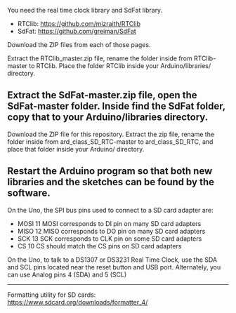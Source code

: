You need the real time clock library and SdFat library.
* RTClib: https://github.com/mizraith/RTClib
* SdFat: https://github.com/greiman/SdFat

Download the ZIP files from each of those pages. 

Extract the RTClib_master.zip file, rename the folder inside from RTClib-master to RTClib.
Place the folder RTClib inside your Arduino/libraries/ directory.

Extract the SdFat-master.zip file, open the SdFat-master folder. Inside find the SdFat folder,
copy that to your Arduino/libraries directory. 
------------------------------
Download the ZIP file for this repository. Extract the zip file, rename the folder inside
from ard_class_SD_RTC-master to ard_class_SD_RTC, and place that folder inside your Arduino/ directory.

Restart the Arduino program so that both new libraries and the sketches can be found by the software. 
-----------------------------
On the Uno, the SPI bus pins used to connect to a SD card adapter are:
* MOSI	11	MOSI corresponds to DI pin on many SD card adapters
* MISO	12	MISO corresponds to DO pin on many SD card adapters
* SCK	13	SCK corresponds to CLK pin on some SD card adapters
* CS	10	CS should match the CS pins on SD card adapters

On the Uno, to talk to a DS1307 or DS3231 Real Time Clock, use the SDA and SCL pins
located near the reset button and USB port. Alternately, you can use 
Analog pins 4 (SDA) and 5 (SCL)

------------------------------
Formatting utility for SD cards: 
https://www.sdcard.org/downloads/formatter_4/ 
